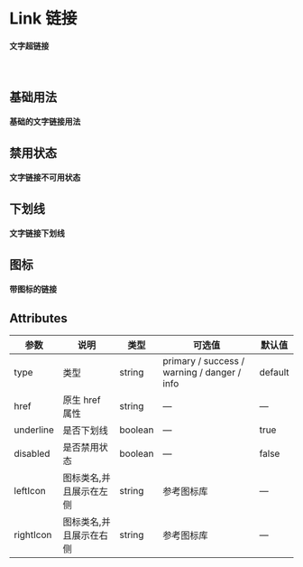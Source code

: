 <script setup>
import demo1 from './demo1.vue';
import demo2 from './demo2.vue';
import demo3 from './demo3.vue';
import demo4 from './demo4.vue';
import preview from '@/components/preview.vue';
</script>

# Link 链接

#### 文字超链接

<br/>

## 基础用法
#### 基础的文字链接用法
<div class="source">
  <demo1/>
</div>
<preview compName="link" demoName="demo1"/>


## 禁用状态
#### 文字链接不可用状态
<div class="source">
  <demo2/>
</div>
<preview compName="link" demoName="demo2"/>


## 下划线
#### 文字链接下划线
<div class="source">
  <demo3/>
</div>
<preview compName="link" demoName="demo3"/>


## 图标
#### 带图标的链接
<div class="source">
  <demo4/>
</div>
<preview compName="link" demoName="demo4"/>


## Attributes
| 参数          | 说明            | 类型            | 可选值         | 默认值   |
|------------   |---------------- |----------------|-------------- |-------- |
| type          | 类型            | string          |	primary / success / warning / danger / info      | default      |
| href          | 原生 href 属性   | string         | —       | —          |
| underline     | 是否下划线       | boolean         | —      | 	true     |
| disabled      | 是否禁用状态     | boolean         | —      | false      |
| leftIcon      | 图标类名,并且展示在左侧   | string     | 参考图标库      | 	—     |
| rightIcon     | 图标类名,并且展示在右侧   | string     | 参考图标库      |  —     |
  
<br/>

